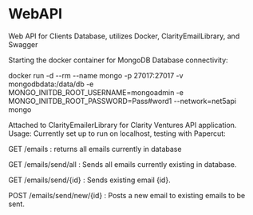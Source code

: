 # WebAPI
Web API for Clients Database, utilizes Docker, ClarityEmailLibrary, and Swagger

Starting the docker container for MongoDB Database connectivity:

docker run -d --rm --name mongo -p 27017:27017 -v mongodbdata:/data/db -e MONGO_INITDB_ROOT_USERNAME=mongoadmin -e MONGO_INITDB_ROOT_PASSWORD=Pass#word1 --network=net5api mongo

Attached to ClarityEmailerLibrary for Clarity Ventures API application.
Usage:
Currently set up to run on localhost, testing with Papercut: 

GET /emails : returns all emails currently in database

GET /emails/send/all : Sends all emails currently existing in database.

GET /emails/send/{id} : Sends existing email {id}.

POST /emails/send/new/{id} : Posts a new email to existing emails to be sent. 
